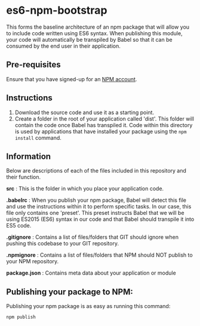 # es6-npm-bootstrap

This forms the baseline architecture of an npm package that will allow you to include code written using ES6 syntax. When publishing this module, your code will automatically be transpiled by Babel so that it can be consumed by the end user in their application.

## Pre-requisites
Ensure that you have signed-up for an [NPM account](https://www.npmjs.com/).

## Instructions

 1. Download the source code and use it as a starting point. 
 2. Create a folder in the root of your application called 'dist'. This folder
    will contain the code once Babel has transpiled it. Code within this
    directory is used by applications that have installed your package
    using the ```npm install``` command.

## Information
Below are descriptions of each of the files included in this repository and their function.

**src** : This is the folder in which you place your application code.

**.babelrc** : When you publish your npm package, Babel will detect this file and use the instructions within it to perform specific tasks. In our case, this file only contains one 'preset'. This preset instructs Babel that we will be using ES2015 (ES6) syntax in our code and that Babel should transpile it into ES5 code.

**.gitignore** : Contains a list of files/folders that GIT should ignore when pushing this codebase to your GIT repository.

**.npmignore** : Contains a list of files/folders that NPM should NOT publish to your NPM repository.

**package.json** : Contains meta data about your application or module

## Publishing your package to NPM:
Publishing your npm package is as easy as running this command:

    npm publish

